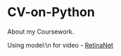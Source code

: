 # CV-on-Python
About my Coursework.

Using model:\n
  for video - [RetinaNet](https://github.com/OlafenwaMoses/ImageAI/releases/download/1.0/resnet50_coco_best_v2.0.1.h5)
